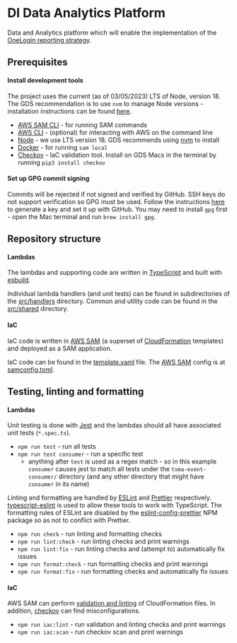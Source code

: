 # DI Data Analytics Platform

Data and Analytics platform which will enable the implementation of the [OneLogin reporting strategy](https://govukverify.atlassian.net/l/cp/ZBmDjKz0).

## Prerequisites

#### Install development tools

The project uses the current (as of 03/05/2023) LTS of Node, version 18.
The GDS recommendation is to use `nvm` to manage Node versions - installation instructions can be found [here](https://github.com/nvm-sh/nvm#installing-and-updating).

* [AWS SAM CLI](https://docs.aws.amazon.com/serverless-application-model/latest/developerguide/install-sam-cli.html) - for running SAM commands
* [AWS CLI](https://docs.aws.amazon.com/cli/latest/userguide/getting-started-install.html) - (optional) for interacting with AWS on the command line
* [Node](https://nodejs.org/en) - we use LTS version 18. GDS recommends using [nvm](https://github.com/nvm-sh/nvm#installing-and-updating) to install
* [Docker](https://docs.docker.com/desktop/install/mac-install) - for running `sam local`
* [Checkov](https://www.checkov.io) - IaC validation tool. Install on GDS Macs in the terminal by running `pip3 install checkov`

#### Set up GPG commit signing

Commits will be rejected if not signed and verified by GitHub. SSH keys do not support verification so GPG must be used.
Follow the instructions [here](https://docs.github.com/en/authentication/managing-commit-signature-verification/about-commit-signature-verification#gpg-commit-signature-verification) to generate a key and set it up with GitHub.
You may need to install `gpg` first - open the Mac terminal and run `brew install gpg`.

## Repository structure

#### Lambdas

The lambdas and supporting code are written in [TypeScript](https://www.typescriptlang.org) and built with [esbuild](https://esbuild.github.io/).

Individual lambda handlers (and unit tests) can be found in subdirectories of the [src/handlers](src/handlers) directory.
Common and utility code can be found in the [src/shared](src/shared) directory.

#### IaC

IaC code is written in [AWS SAM](https://aws.amazon.com/serverless/sam) (a superset of [CloudFormation](https://aws.amazon.com/cloudformation) templates) and deployed as a SAM application.

IaC code can be found in the [template.yaml](template.yaml) file. The [AWS SAM](https://aws.amazon.com/serverless/sam) config is at [samconfig.toml](samconfig.toml).

## Testing, linting and formatting

#### Lambdas

Unit testing is done with [Jest](https://jestjs.io) and the lambdas should all have associated unit tests (`*.spec.ts`).

* `npm run test` - run all tests
* `npm run test consumer` - run a specific test
    * anything after `test` is used as a regex match - so in this example `consumer` causes jest to match all tests under the `txma-event-consumer/` directory (and any other directory that might have `consumer` in its name)

Linting and formatting are handled by [ESLint](https://eslint.org) and [Prettier](https://prettier.io) respectively.
[typescript-eslint](https://typescript-eslint.io) is used to allow these tools to work with TypeScript. The formatting
rules of ESLint are disabled by the [eslint-config-prettier](https://github.com/prettier/eslint-config-prettier) NPM package so as not to conflict with Prettier.

* `npm run check` - run linting and formatting checks
* `npm run lint:check` - run linting checks and print warnings
* `npm run lint:fix` - run linting checks and (attempt to) automatically fix issues
* `npm run format:check` - run formatting checks and print warnings
* `npm run format:fix` - run formatting checks and automatically fix issues

#### IaC

AWS SAM can perform [validation and linting](https://docs.aws.amazon.com/serverless-application-model/latest/developerguide/validate-cfn-lint.html) of CloudFormation files.
In addition, [checkov](https://www.checkov.io) can find misconfigurations.

* `npm run iac:lint` - run validation and linting checks and print warnings
* `npm run iac:scan` - run checkov scan and print warnings
